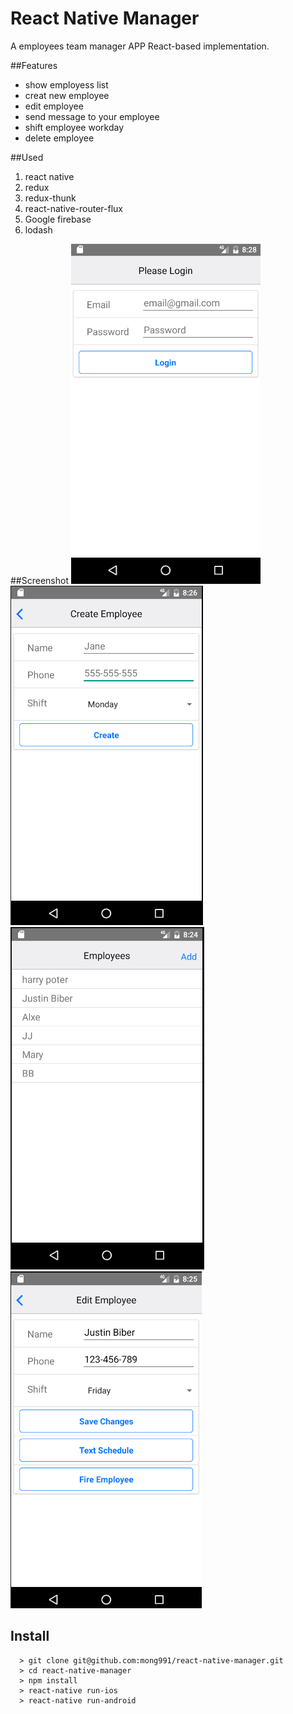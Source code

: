 # React Native Manager

A employees team manager APP React-based implementation.

##Features
- show employess list
- creat new employee
- edit employee
- send message to your employee
- shift employee workday
- delete employee

##Used
1. react native
2. redux
3. redux-thunk
4. react-native-router-flux
5. Google firebase
6. lodash

##Screenshot
![alt text](https://github.com/mong991/react-native-manager/blob/master/screen_shot/login.PNG "react-native-manager")
![alt text](https://github.com/mong991/react-native-manager/blob/master/screen_shot/create%20empolyees.PNG "react-native-manager")
![alt text](https://github.com/mong991/react-native-manager/blob/master/screen_shot/employees.PNG "react-native-manager")
![alt text](https://github.com/mong991/react-native-manager/blob/master/screen_shot/edit%20empolyees.PNG "react-native-manager")


## Install
```
  > git clone git@github.com:mong991/react-native-manager.git
  > cd react-native-manager
  > npm install
  > react-native run-ios
  > react-native run-android
```
